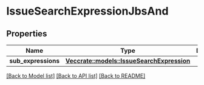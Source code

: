 # IssueSearchExpressionJbsAnd

## Properties

Name | Type | Description | Notes
------------ | ------------- | ------------- | -------------
**sub_expressions** | [**Vec<crate::models::IssueSearchExpression>**](IssueSearchExpression.md) |  | 

[[Back to Model list]](../README.md#documentation-for-models) [[Back to API list]](../README.md#documentation-for-api-endpoints) [[Back to README]](../README.md)


